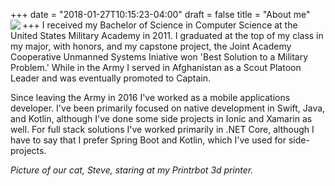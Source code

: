 +++
date = "2018-01-27T10:15:23-04:00"
draft = false
title = "About me"
+++
<img src="/images/printrbot.jpg" align="left" margin-right="5"/>
I received my Bachelor of Science in Computer Science at the United States Military Academy
in 2011. I graduated at the top of my class in my major, with honors, and my capstone project,
the Joint Academy Cooperative Unmanned Systems Iniative won 'Best Solution to a Military Problem.'  While
in the Army I served in Afghanistan as a Scout Platoon Leader and was eventually promoted to Captain.

Since leaving the Army in 2016 I've worked as a mobile applications developer. I've been primarily 
focused on native development in Swift, Java, and Kotlin, although I've done some side projects
in Ionic and Xamarin as well.  For full stack solutions I've worked primarily in .NET Core,
although I have to say that I prefer Spring Boot and Kotlin, which I've used for
side-projects.

<i>Picture of our cat, Steve, staring at my Printrbot 3d printer.</i>
